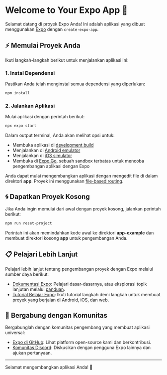# Welcome to Your Expo App 👋

Selamat datang di proyek Expo Anda! Ini adalah aplikasi yang dibuat menggunakan [Expo](https://expo.dev) dengan `create-expo-app`.

## ⚡ Memulai Proyek Anda

Ikuti langkah-langkah berikut untuk menjalankan aplikasi ini:

### 1. Instal Dependensi

Pastikan Anda telah menginstal semua dependensi yang diperlukan:

```bash
npm install
```

### 2. Jalankan Aplikasi

Mulai aplikasi dengan perintah berikut:

```bash
npx expo start
```

Dalam output terminal, Anda akan melihat opsi untuk:

- Membuka aplikasi di [development build](https://docs.expo.dev/develop/development-builds/introduction/)
- Menjalankan di [Android emulator](https://docs.expo.dev/workflow/android-studio-emulator/)
- Menjalankan di [iOS simulator](https://docs.expo.dev/workflow/ios-simulator/)
- Membuka di [Expo Go](https://expo.dev/go), sebuah sandbox terbatas untuk mencoba pengembangan aplikasi dengan Expo

Anda dapat mulai mengembangkan aplikasi dengan mengedit file di dalam direktori **app**. Proyek ini menggunakan [file-based routing](https://docs.expo.dev/router/introduction).

## 🌀 Dapatkan Proyek Kosong

Jika Anda ingin memulai dari awal dengan proyek kosong, jalankan perintah berikut:

```bash
npm run reset-project
```

Perintah ini akan memindahkan kode awal ke direktori **app-example** dan membuat direktori kosong **app** untuk pengembangan Anda.

## 📋 Pelajari Lebih Lanjut

Pelajari lebih lanjut tentang pengembangan proyek dengan Expo melalui sumber daya berikut:

- [Dokumentasi Expo](https://docs.expo.dev/): Pelajari dasar-dasarnya, atau eksplorasi topik lanjutan melalui [panduan](https://docs.expo.dev/guides).
- [Tutorial Belajar Expo](https://docs.expo.dev/tutorial/introduction/): Ikuti tutorial langkah demi langkah untuk membuat proyek yang berjalan di Android, iOS, dan web.

## 🔸 Bergabung dengan Komunitas

Bergabunglah dengan komunitas pengembang yang membuat aplikasi universal:

- [Expo di GitHub](https://github.com/expo/expo): Lihat platform open-source kami dan berkontribusi.
- [Komunitas Discord](https://chat.expo.dev): Diskusikan dengan pengguna Expo lainnya dan ajukan pertanyaan.

---

Selamat mengembangkan aplikasi Anda! 🚀
